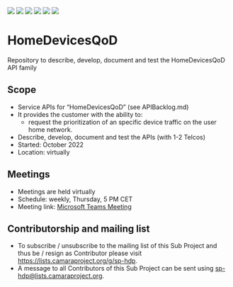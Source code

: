 <a href="https://github.com/camaraproject/HomeDevicesPrioritization/commits/" title="Last Commit"><img src="https://img.shields.io/github/last-commit/camaraproject/HomeDevicesPrioritization?style=plastic"></a>
<a href="https://github.com/camaraproject/HomeDevicesPrioritization/issues" title="Open Issues"><img src="https://img.shields.io/github/issues/camaraproject/HomeDevicesPrioritization?style=plastic"></a>
<a href="https://github.com/camaraproject/HomeDevicesPrioritization/pulls" title="Open Pull Requests"><img src="https://img.shields.io/github/issues-pr/camaraproject/HomeDevicesPrioritization?style=plastic"></a>
<a href="https://github.com/camaraproject/HomeDevicesPrioritization/graphs/contributors" title="Contributors"><img src="https://img.shields.io/github/contributors/camaraproject/HomeDevicesPrioritization?style=plastic"></a>
<a href="https://github.com/camaraproject/HomeDevicesPrioritization" title="Repo Size"><img src="https://img.shields.io/github/repo-size/camaraproject/HomeDevicesPrioritization?style=plastic"></a>
<a href="https://github.com/camaraproject/HomeDevicesPrioritization/blob/main/LICENSE" title="License"><img src="https://img.shields.io/badge/License-Apache%202.0-green.svg?style=plastic"></a>

# HomeDevicesQoD
Repository to describe, develop, document and test the HomeDevicesQoD API family

## Scope
* Service APIs for “HomeDevicesQoD” (see APIBacklog.md)  
* It provides the customer with the ability to:  
  * request the prioritization of an specific device traffic on the user home network.
* Describe, develop, document and test the APIs (with 1-2 Telcos)  
* Started: October 2022
* Location: virtually  

## Meetings
* Meetings are held virtually
* Schedule: weekly, Thursday, 5 PM CET
* Meeting link: <a href="https://teams.microsoft.com/l/meetup-join/19%3ameeting_NzJkZDc4MjktNjU1YS00NzYxLWExNzgtZDlmNzI5MmMxMGNi%40thread.v2/0?context=%7b%22Tid%22%3a%229744600e-3e04-492e-baa1-25ec245c6f10%22%2c%22Oid%22%3a%22458d45b0-4ca7-41e2-a7b3-3d722abf4468%22%7d">Microsoft Teams Meeting</a> 


## Contributorship and mailing list
* To subscribe / unsubscribe to the mailing list of this Sub Project and thus be / resign as Contributor please visit <https://lists.camaraproject.org/g/sp-hdp>.
* A message to all Contributors of this Sub Project can be sent using <sp-hdp@lists.camaraproject.org>.

